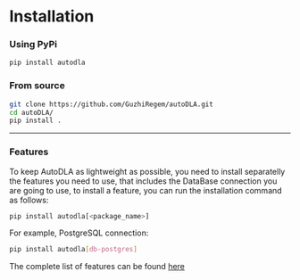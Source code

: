 # Installation

### Using PyPi
```bash
pip install autodla
```

### From source
```bash
git clone https://github.com/GuzhiRegem/autoDLA.git
cd autoDLA/
pip install .
```

---

### Features

To keep AutoDLA as lightweight as possible, you need to install separatelly the features you need to use, that includes the DataBase connection you are going to use, to install a feature, you can run the installation command as follows:
```bash
pip install autodla[<package_name>]
```
For example, PostgreSQL connection:
```bash
pip install autodla[db-postgres]
```
The complete list of features can be found [here](reference/dependencies_list.md)